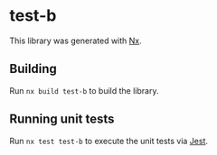 # test-b

This library was generated with [Nx](https://nx.dev).

## Building

Run `nx build test-b` to build the library.

## Running unit tests

Run `nx test test-b` to execute the unit tests via [Jest](https://jestjs.io).
